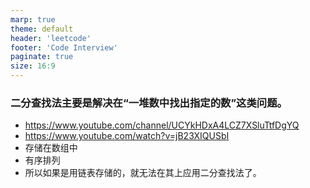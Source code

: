 ```yaml
---
marp: true
theme: default
header: 'leetcode'
footer: 'Code Interview'
paginate: true
size: 16:9
---
```


### 二分查找法主要是解决在“一堆数中找出指定的数”这类问题。

- https://www.youtube.com/channel/UCYkHDxA4LCZ7XSluTtfDgYQ
- https://www.youtube.com/watch?v=jB23XIQUSbI
- 存储在数组中
- 有序排列
- 所以如果是用链表存储的，就无法在其上应用二分查找法了。
